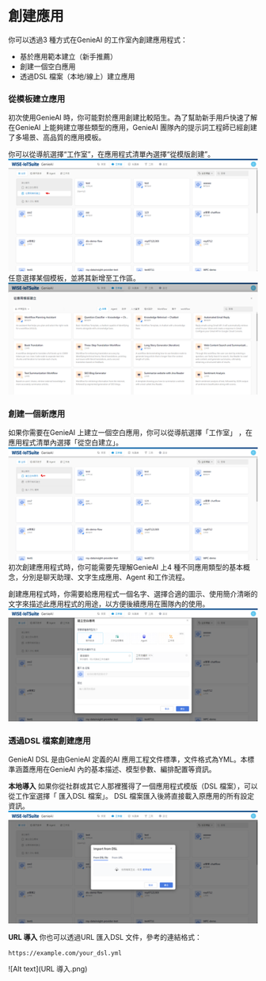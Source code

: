 # 創建應用 
你可以透過3 種方式在GenieAI 的工作室內創建應用程式：
- 基於應用範本建立（新手推薦）
- 創建一個空白應用
- 透過DSL 檔案（本地/線上）建立應用

### 從模板建立應用
初次使用GenieAI 時，你可能對於應用創建比較陌生。為了幫助新手用戶快速了解在GenieAI 上能夠建立哪些類型的應用，GenieAI 團隊內的提示詞工程師已經創建了多場景、高品質的應用模板。

你可以從導航選擇“工作室”，在應用程式清單內選擇“從模版創建”。
![從模板建立應用](從模板建立應用.png)
任意選擇某個模板，並將其新增至工作區。
![任意選擇某個模板](任意選擇某個模板.png)
### 創建一個新應用
如果你需要在GenieAI 上建立一個空白應用，你可以從導航選擇「工作室」 ，在應用程式清單內選擇「從空白建立」。
![Alt text](從空白建立.png)
初次創建應用程式時，你可能需要先理解GenieAI 上4 種不同應用類型的基本概念，分別是聊天助理、文字生成應用、Agent 和工作流程。

創建應用程式時，你需要給應用程式一個名字、選擇合適的圖示、使用簡介清晰的文字來描述此應用程式的用途，以方便後續應用在團隊內的使用。
![創建空白應用](創建空白應用.png)

### 透過DSL 檔案創建應用
GenieAI DSL 是由GenieAI 定義的AI 應用工程文件標準，文件格式為YML。本標準涵蓋應用在GenieAI 內的基本描述、模型參數、編排配置等資訊。

**本地導入**
如果你從社群或其它人那裡獲得了一個應用程式模版（DSL 檔案），可以從工作室選擇「 匯入DSL 檔案」。 DSL 檔案匯入後將直接載入原應用的所有設定資訊。
![Alt text](本地導入.png)

**URL 導入**
你也可以透過URL 匯入DSL 文件，參考的連結格式：
```
https://example.com/your_dsl.yml
```
![Alt text](URL 導入.png)
